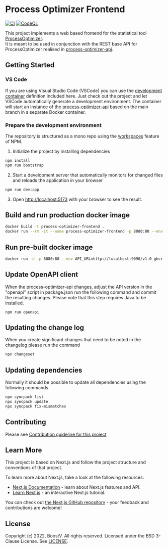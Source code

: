 # Process Optimizer Frontend

[![CI](https://github.com/BoostV/process-optimizer-frontend/actions/workflows/main.yml/badge.svg?branch=)](https://github.com/BoostV/process-optimizer-frontend/actions/workflows/main.yml)
[![CodeQL](https://github.com/BoostV/process-optimizer-frontend/actions/workflows/codeql-analysis.yml/badge.svg?branch=)](https://github.com/BoostV/process-optimizer-frontend/actions/workflows/codeql-analysis.yml)

This project implements a web based frontend for the statistical tool [ProcessOptimizer](https://github.com/novonordisk-research/ProcessOptimizer).  
It is meant to be used in conjunction with the REST base API for ProcessOptimizer realised in [process-optimizer-api](https://github.com/BoostV/process-optimizer-api).

## Getting Started

### VS Code

If you are using Visual Studio Code (VSCode) you can use the [development container](https://github.com/Microsoft/vscode-dev-containers) definition included here. Just check out the project and let VSCode automatically generate a development environment. The container will start an instance of the [process-optimizer-api](https://github.com/BoostV/process-optimizer-api) based on the main branch in a separate Docker container.

### Prepare the development environment

The repository is structured as a mono repo using the [workspaces](https://docs.npmjs.com/cli/v9/using-npm/workspaces) feature of NPM.

1. Initialize the project by installing dependencies

```bash
npm install
npm run bootstrap
```

2. Start a development server that automatically monitors for changed files and reloads the application in your browser

```bash
npm run dev:app
```

3. Open [http://localhost:5173](http://localhost:5173) with your browser to see the result.

## Build and run production docker image

```bash
docker build -t process-optimizer-frontend .
docker run --rm -it --name process-optimizer-frontend -p 8080:80 --env API_URL=http://localhost:9090/v1.0 process-optimizer-frontend
```

## Run pre-built docker image

```bash
docker run -d -p 8080:80 --env API_URL=http://localhost:9090/v1.0 ghcr.io/boostv/process-optimizer-frontend:main
```

## Update OpenAPI client

When the process-optimizer-api changes, adjust the API version in the "openapi" script in package.json run the following command and commit the resulting changes. Please note that this step requires Java to be installed.

    npm run openapi

## Updating the change log

When you create significant changes that need to be noted in the changelog please run the command

```bash
npx changeset
```

## Updating dependencies

Normally it should be possible to update all dependencies using the following commands

```bash
npx syncpack list
npx syncpack update
npx syncpack fix-mismatches
```

## Contributing

Please see [Contribution guideline for this project](CONTRIBUTING.md)

## Learn More

This project is based on Next.js and follow the project structure and conventions of that project.

To learn more about Next.js, take a look at the following resources:

- [Next.js Documentation](https://nextjs.org/docs) - learn about Next.js features and API.
- [Learn Next.js](https://nextjs.org/learn) - an interactive Next.js tutorial.

You can check out [the Next.js GitHub repository](https://github.com/vercel/next.js/) - your feedback and contributions are welcome!

## License

Copyright (c) 2022, BoostV. All rights reserved.
Licensed under the BSD 3-Clause License. See [LICENSE](LICENSE.md).
